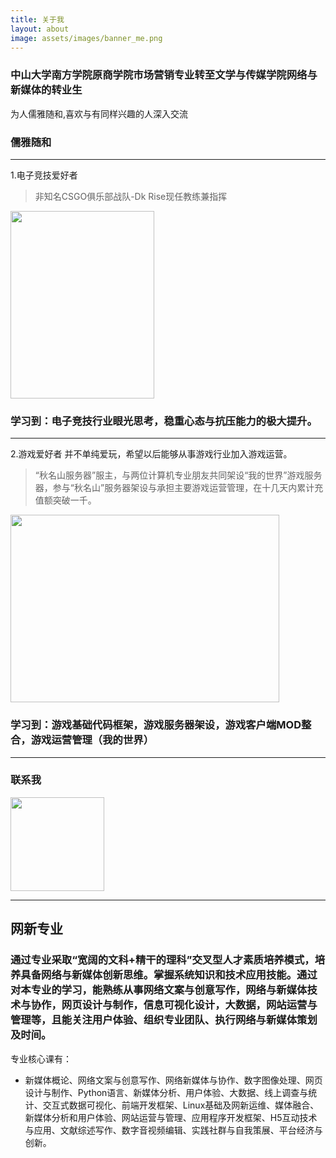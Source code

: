 ```yaml
---
title: 关于我
layout: about
image: assets/images/banner_me.png
---
```

### 中山大学南方学院原商学院市场营销专业转至文学与传媒学院网络与新媒体的转业生
为人儒雅随和,喜欢与有同样兴趣的人深入交流

### 儒雅随和

***

1.电子竞技爱好者
> 非知名CSGO俱乐部战队-Dk Rise现任教练兼指挥

<img src="/he1mo/assets/images/DkRise.jpg"  height="300" width="230">

### 学习到：电子竞技行业眼光思考，稳重心态与抗压能力的极大提升。
***

2.游戏爱好者 并不单纯爱玩，希望以后能够从事游戏行业加入游戏运营。

> “秋名山服务器”服主，与两位计算机专业朋友共同架设“我的世界”游戏服务器，参与“秋名山”服务器架设与承担主要游戏运营管理，在十几天内累计充值额突破一千。



<img src="/he1mo/assets/images/mc.jpg"  height="300" width="430">

### 学习到：游戏基础代码框架，游戏服务器架设，游戏客户端MOD整合，游戏运营管理（我的世界）

***

### 联系我

<img src="/he1mo/assets/images/weixin.jpg"  height="150" width="150">

***

## 网新专业
### 通过专业采取“宽阔的文科+精干的理科”交叉型人才素质培养模式，培养具备网络与新媒体创新思维。掌握系统知识和技术应用技能。通过对本专业的学习，能熟练从事网络文案与创意写作，网络与新媒体技术与协作，网页设计与制作，信息可视化设计，大数据，网站运营与管理等，且能关注用户体验、组织专业团队、执行网络与新媒体策划及时间。

专业核心课有：
 
* 新媒体概论、网络文案与创意写作、网络新媒体与协作、数字图像处理、网页设计与制作、Python语言、新媒体分析、用户体验、大数据、线上调查与统计、交互式数据可视化、前端开发框架、Linux基础及网新运维、媒体融合、新媒体分析和用户体验、网站运营与管理、应用程序开发框架、H5互动技术与应用、文献综述写作、数字音视频编辑、实践社群与自我策展、平台经济与创新。
